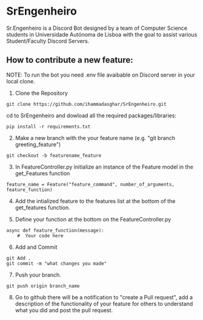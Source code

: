 # SrEngenheiro
Sr.Engenheiro is a Discord Bot designed by a team of Computer Science students in Universidade Autónoma de Lisboa with the goal to assist various Student/Faculty Discord Servers.


## How to contribute a new feature:
NOTE: To run the bot you need .env file avaibable on Discord server in your local clone.

1. Clone the Repository
```
git clone https://github.com/ihammadasghar/SrEngenheiro.git
```
cd to SrEngenheiro and dowload all the required packages/libraries:
```
pip install -r requirements.txt
```

2. Make a new branch with the your feature name (e.g. "git branch greeting_feature")
```
git checkout -b featurename_feature
```

3. In FeatureController.py initialize an instance of the Feature model in the get_Features function 
```
feature_name = Feature("feature_command", number_of_arguments, feature_function)
```

4. Add the intialized feature to the features list at the bottom of the get_features function.

5. Define your function at the bottom on the FeatureController.py
```
async def feature_function(message):
    #  Your code here
```

6. Add and Commit
```
git Add .
git commit -m "what changes you made"
```

7. Push your branch.
```
git push origin branch_name
```

8. Go to github there will be a notification to "create a Pull request", add a description of the functionality of your feature for others to understand what you did and post the pull request.